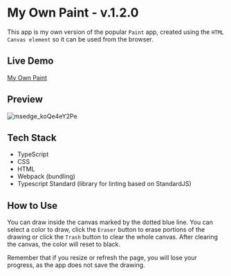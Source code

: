 # My Own Paint - v.1.2.0

This app is my own version of the popular `Paint` app, created using the `HTML Canvas element` so it can be used from the browser.

## Live Demo

[My Own Paint](https://my-own-paint.netlify.app/)

## Preview

![msedge_koQe4eY2Pe](https://github.com/user-attachments/assets/1a27b05d-7f43-42fa-8bae-43f0501ded45)

## Tech Stack

- TypeScript
- CSS
- HTML
- Webpack (bundling)
- Typescript Standard (library for linting based on StandardJS)

## How to Use

You can draw inside the canvas marked by the dotted blue line. You can select a color to draw, click the `Eraser` button to erase portions of the drawing or click the `Trash` button to clear the whole canvas. After clearing the canvas, the color will reset to black.

Remember that if you resize or refresh the page, you will lose your progress, as the app does not save the drawing.
